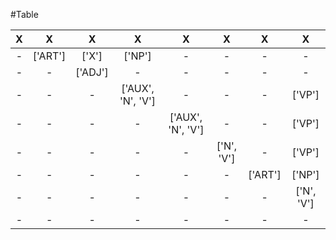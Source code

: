 
#Table

X|X|X|X|X|X|X|X
:---:|:---:|:---:|:---:|:---:|:---:|:---:|:---:
-|['ART']|['X']|['NP']|-|-|-|-|['S']|
-|-|['ADJ']|-|-|-|-|-|
-|-|-|['AUX', 'N', 'V']|-|-|-|['VP']|
-|-|-|-|['AUX', 'N', 'V']|-|-|['VP']|
-|-|-|-|-|['N', 'V']|-|['VP']|
-|-|-|-|-|-|['ART']|['NP']|
-|-|-|-|-|-|-|['N', 'V']|
-|-|-|-|-|-|-|-
